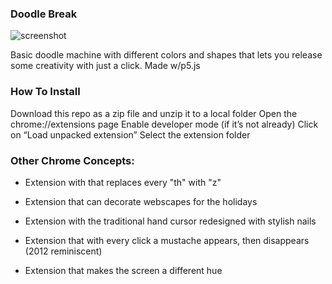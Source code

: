 ### Doodle Break

![screenshot](https://github.com/bezadenget/iml300/master/project-2/drawing_machine/Screeshot1.png)



Basic doodle machine with different colors and shapes that lets you release some creativity with just a click. Made w/p5.js


### How To Install

Download this repo as a zip file and unzip it to a local folder
Open the chrome://extensions page
Enable developer mode (if it’s not already)
Click on “Load unpacked extension”
Select the extension folder






### Other Chrome Concepts:

* Extension with that replaces every "th" with "z"

* Extension that can decorate webscapes for the holidays

* Extension with the traditional hand cursor redesigned with stylish nails

* Extension that with every click a mustache appears, then disappears (2012 reminiscent)

* Extension that makes the screen a different hue 

